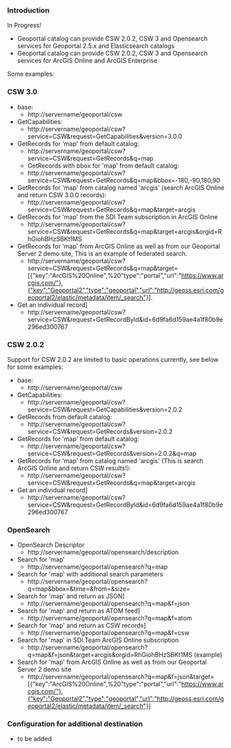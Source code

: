 ### Introduction

In Progress!

  - Geoportal catalog can provide CSW 2.0.2, CSW 3 and Opensearch services for Geoportal 2.5.x and Elasticsearch catalogs
  - Geoportal catalog can provide CSW 2.0.2, CSW 3 and Opensearch services for ArcGIS Online and ArcGIS Enterprise 

Some examples:

### CSW 3.0

- base: 
  * http://servername/geoportal/csw
- GetCapabilities: 
  * http://servername/geoportal/csw?service=CSW&request=GetCapabilities&version=3.0.0
- GetRecords for 'map' from default catalog: 
  * http://servername/geoportal/csw?service=CSW&request=GetRecords&q=map
  - GetRecords with bbox for 'map' from default catalog: 
  * http://servername/geoportal/csw?service=CSW&request=GetRecords&q=map&bbox=-180,-90,180,90
- GetRecords for 'map' from catalog named 'arcgis' (search ArcGIS Online and return CSW 3.0.0 records):
  * http://servername/geoportal/csw?service=CSW&request=GetRecords&q=map&target=arcgis
- GetRecords for 'map' from the SDI Team subscription in ArcGIS Online 
  * http://servername/geoportal/csw?service=CSW&request=GetRecords&q=map&target=arcgis&orgid=RhGiohBHzSBKt1MS
- GetRecords for 'map' from ArcGIS Online as well as from our Geoportal Server 2 demo site, This is an example of federated search.	
  * http://servername/geoportal/csw?service=CSW&request=GetRecords&q=map&target=[{"key":"ArcGIS%20Online",%20"type":"portal","url":"https://www.arcgis.com/"},{"key":"Geoportal2","type":"geoportal","url":"http://geoss.esri.com/geoportal2/elastic/metadata/item/_search"}]. 
- Get an individual record]
  * http://servername/geoportal/csw?service=CSW&request=GetRecordById&id=6d9fa6d159ae4a1f80b9e296ed300767

### CSW 2.0.2

Support for CSW 2.0.2 are limited to basic operations currently, see below for some examples:

- base: 
  * http://servername/geoportal/csw
- GetCapabilities: 
  * http://servername/geoportal/csw?service=CSW&request=GetCapabilities&version=2.0.2
- GetRecords from default catalog: 
  * http://servername/geoportal/csw?service=CSW&request=GetRecords&version=2.0.2
- GetRecords for 'map' from default catalog: 
  * http://servername/geoportal/csw?service=CSW&request=GetRecords&version=2.0.2&q=map
- GetRecords for 'map' from catalog named 'arcgis' (This is search ArcGIS Online and return CSW results!):
  * http://servername/geoportal/csw?service=CSW&request=GetRecords&q=map&target=arcgis
- Get an individual record]
  * http://servername/geoportal/csw?service=CSW&request=GetRecordById&id=6d9fa6d159ae4a1f80b9e296ed300767
	
### OpenSearch

- OpenSearch Descriptor
  * http://servername/geoportal/opensearch/description
- Search for 'map'
  * http://servername/geoportal/opensearch?q=map
- Search for 'map' with additional search parameters
  * http://servername/geoportal/opensearch?q=map&bbox=&time=&from=&size=
- Search for 'map' and return as JSON]
  * http://servername/geoportal/opensearch?q=map&f=json
- Search for 'map' and return as ATOM feed]
  * http://servername/geoportal/opensearch?q=map&f=atom
- Search for 'map' and return as CSW records]
  * http://servername/geoportal/opensearch?q=map&f=csw
- Search for 'map' in SDI Team ArcGIS Online subscription
  * http://servername/geoportal/opensearch?q=map&f=json&target=arcgis&orgid=RhGiohBHzSBKt1MS (example)
- Search for 'map' from ArcGIS Online as well as from our Geoportal Server 2 demo site
  * http://servername/geoportal/opensearch?q=map&f=json&target=[{"key":"ArcGIS%20Online",%20"type":"portal","url":"https://www.arcgis.com/"},{"key":"Geoportal2","type":"geoportal","url":"http://geoss.esri.com/geoportal2/elastic/metadata/item/_search"}]

### Configuration for additional destination
- to be added

